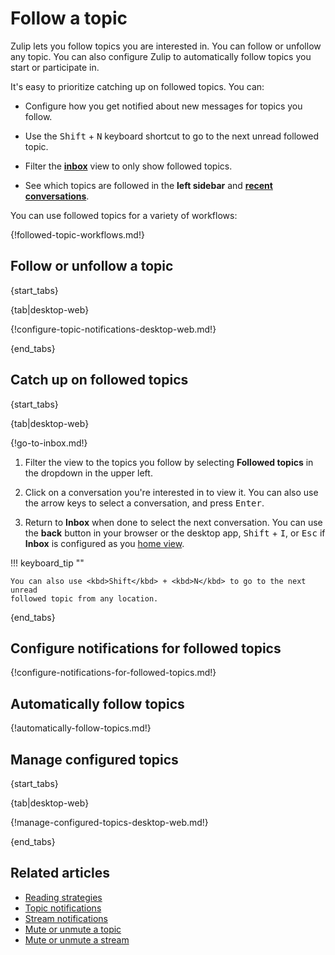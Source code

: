 # Follow a topic

Zulip lets you follow topics you are interested in. You can follow or unfollow
any topic. You can also configure Zulip to automatically follow topics you start
or participate in.

It's easy to prioritize catching up on followed topics. You can:

- Configure how you get notified about new messages for topics you follow.

- Use the <kbd>Shift</kbd> + <kbd>N</kbd> keyboard shortcut to go to the next
  unread followed topic.

- Filter the [**inbox**](/help/inbox) view to only show followed topics.

- See which topics are followed in the **left sidebar** and [**recent
  conversations**](/help/recent-conversations).

You can use followed topics for a variety of workflows:

{!followed-topic-workflows.md!}

## Follow or unfollow a topic

{start_tabs}

{tab|desktop-web}

{!configure-topic-notifications-desktop-web.md!}

{end_tabs}

## Catch up on followed topics

{start_tabs}

{tab|desktop-web}

{!go-to-inbox.md!}

1. Filter the view to the topics you follow by selecting **Followed topics** in
   the dropdown in the upper left.

1. Click on a conversation you're interested in to view it. You can also use
   the arrow keys to select a conversation, and press <kbd>Enter</kbd>.

2. Return to **Inbox** when done to select the next conversation. You can use
   the **back** button in your browser or the desktop app, <kbd>Shift</kbd> +
   <kbd>I</kbd>, or <kbd>Esc</kbd> if **Inbox** is configured as you [home
   view](/help/configure-home-view).

!!! keyboard_tip ""

    You can also use <kbd>Shift</kbd> + <kbd>N</kbd> to go to the next unread
    followed topic from any location.

{end_tabs}

## Configure notifications for followed topics

{!configure-notifications-for-followed-topics.md!}

## Automatically follow topics

{!automatically-follow-topics.md!}

## Manage configured topics

{start_tabs}

{tab|desktop-web}

{!manage-configured-topics-desktop-web.md!}

{end_tabs}

## Related articles

* [Reading strategies](/help/reading-strategies)
* [Topic notifications](/help/topic-notifications)
* [Stream notifications](/help/stream-notifications)
* [Mute or unmute a topic](/help/mute-a-topic)
* [Mute or unmute a stream](/help/mute-a-stream)
